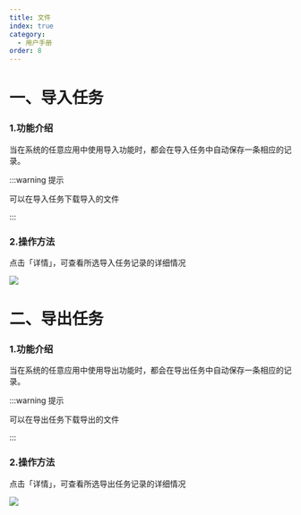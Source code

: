```yaml
---
title: 文件
index: true
category:
  - 用户手册
order: 8
---
```

# 一、导入任务
### 1.功能介绍
当在系统的任意应用中使用导入功能时，都会在导入任务中自动保存一条相应的记录。

:::warning 提示

可以在导入任务下载导入的文件

:::

### 2.操作方法
点击「详情」，可查看所选导入任务记录的详细情况

![](https://oinone-jar.oss-cn-zhangjiakou.aliyuncs.com/welcome-document/standard%20module/file/dr.png)

# 二、导出任务
### 1.功能介绍
当在系统的任意应用中使用导出功能时，都会在导出任务中自动保存一条相应的记录。

:::warning 提示

可以在导出任务下载导出的文件

:::

### 2.操作方法
点击「详情」，可查看所选导出任务记录的详细情况

![](https://oinone-jar.oss-cn-zhangjiakou.aliyuncs.com/welcome-document/standard%20module/file/dc.png)



